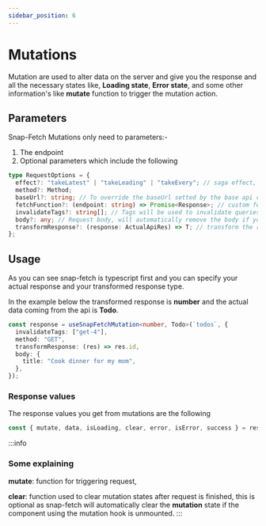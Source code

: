 ```yaml
---
sidebar_position: 6
---
```


# Mutations

Mutation are used to alter data on the server and give you the response and all the necessary states like, **Loading state**, **Error state**, and some other information's like **mutate** function to trigger the mutation action.

## Parameters

Snap-Fetch Mutations only need to parameters:-

1. The endpoint
2. Optional parameters which include the following

```ts
type RequestOptions = {
  effect?: "takeLatest" | "takeLeading" | "takeEvery"; // saga effect, default is "takeLeading"
  method?: Method;
  baseUrl?: string; // To override the baseUrl setted by the base api configuration setter
  fetchFunction?: (endpoint: string) => Promise<Response>; // custom fetch function if you don't like the built-in.
  invalidateTags?: string[]; // Tags will be used to invalidate queries on mutation requests.
  body?: any; // Request body, will automatically remove the body if you accidentally use methods like "GET" or "HEAD"
  transformResponse?: (response: ActualApiRes) => T; // transform the response you get from the api before using it you can write any logic here
};
```

## Usage

As you can see snap-fetch is typescript first and you can specify your actual response and your transformed response type.

In the example below the transformed response is **number** and the actual data coming from the api is **Todo**.

```ts
const response = useSnapFetchMutation<number, Todo>(`todos`, {
  invalidateTags: ["get-4"],
  method: "GET",
  transformResponse: (res) => res.id,
  body: {
    title: "Cook dinner for my mom",
  },
});
```

### Response values

The response values you get from mutations are the following

```ts
const { mutate, data, isLoading, clear, error, isError, success } = response;
```

:::info

### Some explaining

**mutate**: function for triggering request,

**clear**: function used to clear mutation states after request is finished, this is optional as snap-fetch will automatically clear the **mutation** state if the component using the mutation hook is unmounted.
:::
